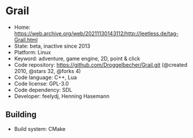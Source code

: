 # Grail

- Home: https://web.archive.org/web/20211130143112/http://leetless.de/tag-Grail.html
- State: beta, inactive since 2013
- Platform: Linux
- Keyword: adventure, game engine, 2D, point & click
- Code repository: https://github.com/Droggelbecher/Grail.git (@created 2010, @stars 32, @forks 4)
- Code language: C++, Lua
- Code license: GPL-3.0
- Code dependency: SDL
- Developer: feelydj, Henning Hasemann

## Building

- Build system: CMake
